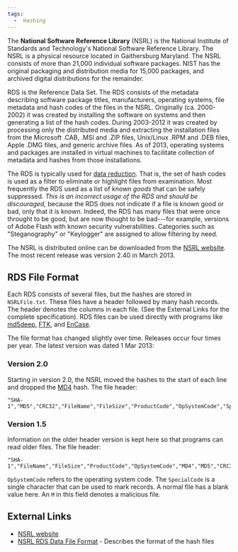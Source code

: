 ```yaml
---
tags:
  -  Hashing
---
```

The **National Software Reference Library** (NSRL) is the National
Institute of Standards and Technology's National Software Reference
Library. The NSRL is a physical resource located in Gaithersburg
Maryland. The NSRL consists of more than 21,000 individual software
packages. NIST has the original packaging and distribution media for
15,000 packages, and archived digital distributions for the remainder.

RDS is the Reference Data Set. The RDS consists of the metadata
describing software package titles, manufacturers, operating systems,
file metadata and hash codes of the files in the NSRL. Originally (ca.
2000-2002) it was created by installing the software on systems and then
generating a list of the hash codes. During 2003-2012 it was created by
processing only the distributed media and extracting the installation
files from the Microsoft .CAB, .MSI and .ZIP files, Unix/Linux .RPM and
.DEB files, Apple .DMG files, and generic archive files. As of 2013,
operating systems and packages are installed in virtual machines to
facilitate collection of metadata and hashes from those installations.

The RDS is typically used for [data
reduction](data_reduction.md). That is, the set of hash codes is
used as a filter to eliminate or highlight files from examination. Most
frequently the RDS used as a list of *known goods* that can be safely
suppressed. *This is an incorrect usage of the RDS and should be
discouraged,* because the RDS does not indicate if a file is known good
or bad, only that it is known. Indeed, the RDS has many files that were
once throught to be good, but are now thought to be bad---for example,
versions of Adobe Flash with known security vulnerabilities. Categories
such as "Steganography" or "Keylogger" are assigned to allow filtering
by need.

The NSRL is distributed online can be downloaded from the [NSRL
website](http://www.nsrl.nist.gov/Downloads.htm). The most recent
release was version 2.40 in March 2013.

## RDS File Format

Each RDS consists of several files, but the hashes are stored in
`NSRLFile.txt`. These files have a header followed by many hash records.
The header denotes the columns in each file. (See the External Links for
the complete specification). RDS files can be used directly with
programs like [md5deep](md5deep.md),
[FTK](forensic_toolkit.md), and [EnCase](EnCase "wikilink").

The file format has changed slightly over time. Releases occur four
times per year. The latest version was dated 1 Mar 2013:

### Version 2.0

Starting in version 2.0, the NSRL moved the hashes to the start of each
line and dropped the [MD4](md4.md) hash. The file header:

    "SHA-1","MD5","CRC32","FileName","FileSize","ProductCode","OpSystemCode","SpecialCode"

### Version 1.5

Information on the older header version is kept here so that programs
can read older files. The file header:

    "SHA-1","FileName","FileSize","ProductCode","OpSystemCode","MD4","MD5","CRC32","SpecialCode"

`OpSystemCode` refers to the operating system code. The `SpecialCode` is
a single character that can be used to mark records. A normal file has a
blank value here. An `M` in this field denotes a malicious file.

## External Links

- [NSRL website](http://www.nsrl.nist.gov/)
- [NSRL RDS Data File
  Format](http://www.nsrl.nist.gov/documents/Data-Formats-of-the-NSRL-Reference-Data-Set-14.pdf) -
  Describes the format of the hash files

